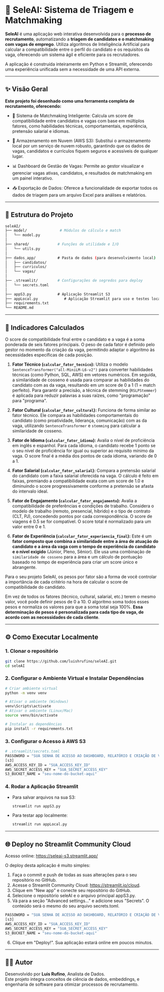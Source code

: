 
# 🧠 SeleAI: Sistema de Triagem e Matchmaking 

**SeleAI** é uma aplicação web interativa desenvolvida para o **processo de recrutamento**, automatizando a **triagem de candidatos e o matchmaking com vagas de emprego**. Utiliza algoritmos de Inteligência Artificial para calcular a compatibilidade entre o perfil do candidato e os requisitos da vaga, oferecendo um sistema ágil e eficiente para os recrutadores.

A aplicação é construída inteiramente em Python e Streamlit, oferecendo uma experiência unificada sem a necessidade de uma API externa.

---

## ✨ Visão Geral

**Este projeto foi desenhado como uma ferramenta completa de recrutamento, oferecendo:**

- 🤖 Sistema de Matchmaking Inteligente: Calcula um score de compatibilidade entre candidatos e vagas com base em múltiplos fatores, como habilidades técnicas, comportamentais, experiência, pretensão salarial e idiomas.

- 📁 Armazenamento em Nuvem (AWS S3): Substitui o armazenamento local por um serviço de nuvem robusto, garantindo que os dados de vagas, candidatos e currículos fiquem seguros e acessíveis de qualquer lugar.

- 📊 Dashboard de Gestão de Vagas: Permite ao gestor visualizar e gerenciar vagas ativas, candidatos, e resultados de matchmaking em um painel interativo.

- 📥 Exportação de Dados: Oferece a funcionalidade de exportar todos os dados de triagem para um arquivo Excel para análises e relatórios.


---

## 🧱 Estrutura do Projeto

```bash
seleAI/
├── model/               # Módulos de cálculo e match
│   └── model.py
│
├── shared/             # Funções de utilidade e I/O
│   └── utils.py
│
├── dados_app/          # Pasta de dados (para desenvolvimento local)
│   ├── candidatos/
│   ├── curriculos/
│   └── vagas/
│
├── .streamlit/         # Configurações de segredos para deploy
│   └── secrets.toml
│
├── appS3.py            # Aplicação Streamlit S3
├── appLocal.py            # Aplicação Streamlit para uso e testes local
├── requirements.txt    
└── README.md
```

---

## 🧠 Indicadores Calculados

O score de compatibilidade final entre o candidato e a vaga é a soma ponderada de seis fatores principais. O peso de cada fator é definido pelo gestor no momento da criação da vaga, permitindo adaptar o algoritmo às necessidades específicas de cada posição.

1. **Fator Técnico (`calcular_fator_tecnico`):**
Utiliza o modelo `SentenceTransformer("all-MiniLM-L6-v2")` para converter habilidades técnicas (como Python, SQL, AWS) em vetores numéricos. Em seguida, a similaridade de cosseno é usada para comparar as habilidades do candidato com as da vaga, resultando em um score de 0 a 1 (1 = match perfeito). Para garantir a precisão, a técnica de stemming (`RSLPStemmer`) é aplicada para reduzir palavras a suas raízes, como "programação" para "programa".

2. **Fator Cultural (`calcular_fator_cultural`):**
Funciona de forma similar ao fator técnico. Ele compara as habilidades comportamentais do candidato (como proatividade, liderança, comunicação) com as da vaga, utilizando `SentenceTransformer` e `stemming` para calcular a similaridade de cosseno.

3. **Fator de Idioma (`calcular_fator_idioma`):**
Avalia o nível de proficiência em inglês e espanhol. Para cada idioma, o candidato recebe 1 ponto se o seu nível de proficiência for igual ou superior ao requisito mínimo da vaga. O score final é a média dos pontos de cada idioma, variando de 0 a 1.

4. **Fator Salarial (`calcular_fator_salarial`):**
Compara a pretensão salarial do candidato com a faixa salarial oferecida na vaga. O cálculo é feito em faixas, premiando a compatibilidade exata com um score de 1.0 e diminuindo o score progressivamente conforme a pretensão se afasta do intervalo ideal.

5. **Fator de Engajamento (`calcular_fator_engajamento`):**
Avalia a compatibilidade de preferências e condições de trabalho. Considera o modelo de trabalho (remoto, presencial, híbrido) e o tipo de contrato (CLT, PJ), concedendo pontos por cada correspondência. O score de viagens é 0.5 se for compatível. O score total é normalizado para um valor entre 0 e 1.

6. **Fator de Experiência (`calcular_fator_experiencia_final`):**
Este é um **fator composto que combina a similaridade entre a área de atuação do candidato e a área da vaga com o tempo de experiência do candidato e o nível exigido** (Júnior, Pleno, Sênior). Ele usa uma combinação de `similaridade de cosseno` para a área e um cálculo de pontuação baseado no tempo de experiência para criar um score único e abrangente.


Para o seu projeto SeleAI, os pesos por fator são a forma de você controlar a importância de cada critério na hora de calcular o score de compatibilidade do candidato.

Em vez de todos os fatores (técnico, cultural, salarial, etc.) terem o mesmo valor, você pode definir pesos de 0 a 10. O algoritmo soma todos esses pesos e normaliza os valores para que a soma total seja 100%. **Essa determinação de pesos é personalizada para cada tipo de vaga, de acordo com as necessidades de cada cliente**.

---

## ⚙️ Como Executar Localmente

### 1. Clonar o repositório

```bash
git clone https://github.com/luishrufino/seleAI.git
cd seleAI
```

### 2. Configurar o Ambiente Virtual e Instalar Dependências

```bash
# Criar ambiente virtual
python -m venv venv

# Ativar o ambiente (Windows)
venv\Scripts\activate
# Ativar o ambiente (Linux/Mac)
source venv/bin/activate

# Instalar as dependências
pip install -r requirements.txt
```

### 3. Configurar o Acesso à AWS S3

```bash
# .streamlit/secrets.toml
PASSOWORD = "SUA SENHA DE ACESSO AO DASHBOARD, RELATÓRIO E CRIAÇÃO DE VAGAS"
[s3]
AWS_ACCESS_KEY_ID = "SUA_ACCESS_KEY_ID"
AWS_SECRET_ACCESS_KEY = "SUA_SECRET_ACCESS_KEY"
S3_BUCKET_NAME = "seu-nome-do-bucket-aqui"
```

### 4. Rodar a Aplicação Streamlit

- Para salvar arquivos na sua S3:
  ```bash
  streamlit run appS3.py
  ```
- Para testar app localmente:
  ```bash
  streamlit run appLocal.py
  ```


---
## 🌐 Deploy no Streamlit Community Cloud

Acesso online: https://seleai-s3.streamlit.app/

O deploy desta aplicação é muito simples:

1. Faça o commit e push de todas as suas alterações para o seu repositório no GitHub.
2. Acesse o Streamlit Community Cloud: https://streamlit.io/cloud.
3. Clique em "New app" e conecte seu repositório do GitHub.
4. Selecione o repositório seleAI e o arquivo principal appS3.py.
5. Vá para a seção "Advanced settings..." e adicione seus "Secrets". O conteúdo será o mesmo do seu arquivo secrets.toml.
```bash
PASSOWORD = "SUA SENHA DE ACESSO AO DASHBOARD, RELATÓRIO E CRIAÇÃO DE VAGAS"
[s3]
AWS_ACCESS_KEY_ID = "SUA_ACCESS_KEY_ID"
AWS_SECRET_ACCESS_KEY = "SUA_SECRET_ACCESS_KEY"
S3_BUCKET_NAME = "seu-nome-do-bucket-aqui"
```
6. Clique em "Deploy!". Sua aplicação estará online em poucos minutos.

---

## 👨‍💻 Autor

Desenvolvido por **Luis Rufino**, Analista de Dados.  
Este projeto integra conceitos de ciência de dados, embeddings, e engenharia de software para otimizar processos de recrutamento.

